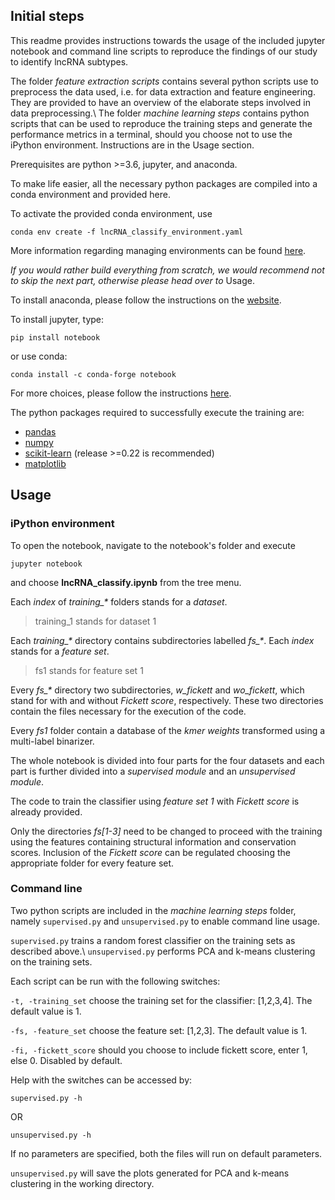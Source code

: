 ## Initial steps

This readme provides instructions towards the usage of the included jupyter notebook and command line scripts to reproduce the findings 
of our study to identify lncRNA subtypes.

The folder _feature extraction scripts_ contains several python scripts use to preprocess the data used, i.e. for data extraction and feature engineering. They are provided to have an overview of the elaborate steps involved in data preprocessing.\\
The folder _machine learning steps_ contains python scripts that can be used to reproduce the training steps and generate the performance metrics in a terminal, should you choose not to use the iPython environment. Instructions are in the Usage section.

Prerequisites are python >=3.6, jupyter, and anaconda.

To make life easier, all the necessary python packages are compiled into a conda environment and provided here.

To activate the provided conda environment, use

`conda env create -f lncRNA_classify_environment.yaml`

More information regarding managing environments can be found [here](https://docs.conda.io/projects/conda/en/latest/user-guide/tasks/manage-environments.html).

_If you would rather build everything from scratch, we would recommend not to skip the next part, otherwise please head over to_ Usage.

To install anaconda, please follow the instructions on the [website](https://docs.anaconda.com/anaconda/install/).

To install jupyter, type:

`pip install notebook`

or use conda:

`conda install -c conda-forge notebook`

For more choices, please follow the instructions [here](https://jupyter.org/install).

The python packages required to successfully execute the training are:

* [pandas](https://pandas.pydata.org/)
* [numpy](https://numpy.org)
* [scikit-learn](https://scikit-learn.org/stable/) (release >=0.22 is recommended)
* [matplotlib](https://matplotlib.org/)


## Usage

### iPython environment

To open the notebook, navigate to the notebook's folder and execute

`jupyter notebook`

and choose **lncRNA_classify.ipynb** from the tree menu.

Each _index_ of _training\_\*_ folders stands for a _dataset_.

> training_1 stands for dataset 1

Each _training\_\*_ directory contains subdirectories labelled _fs\_\*_. Each _index_ stands for a _feature set_.

> fs1 stands for feature set 1

Every _fs\_\*_ directory two subdirectories, _w\_fickett_ and _wo\_fickett_, which stand for with and without _Fickett score_, respectively. These two directories contain the files necessary for the execution of the code.

Every _fs1_ folder contain a database of the _kmer weights_ transformed using a multi-label binarizer.

The whole notebook is divided into four parts for the four datasets and each part is further divided into a _supervised module_ and an _unsupervised module_.

The code to train the classifier using _feature set 1_ with _Fickett score_ is already provided. 

Only the directories _fs\[1-3\]_ need to be changed to proceed with the training using the features containing structural information and conservation scores. Inclusion of the _Fickett score_ can be regulated choosing the appropriate folder for every feature set.

### Command line

Two python scripts are included in the _machine learning steps_ folder, namely `supervised.py` and `unsupervised.py` to enable command line usage.

`supervised.py` trains a random forest classifier on the training sets as described above.\\
`unsupervised.py` performs PCA and k-means clustering on the training sets.

Each script can be run with the following switches:

`-t, -training_set` choose the training set for the classifier: \[1,2,3,4\]. The default value is 1.

`-fs, -feature_set` choose the feature set: \[1,2,3\]. The default value is 1.

`-fi, -fickett_score` should you choose to include fickett score, enter 1, else 0. Disabled by default.

Help with the switches can be accessed by:

`supervised.py -h`

OR

`unsupervised.py -h`

If no parameters are specified, both the files will run on default parameters.

`unsupervised.py` will save the plots generated for PCA and k-means clustering in the working directory.
